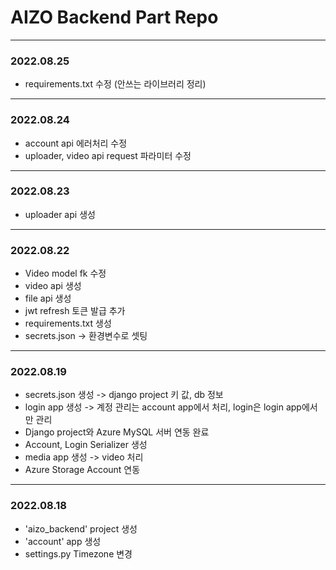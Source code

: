 # AIZO Backend Part Repo
---
### 2022.08.25
- requirements.txt 수정 (안쓰는 라이브러리 정리)
- ---

### 2022.08.24
- account api 에러처리 수정
- uploader, video api request 파라미터 수정
---

### 2022.08.23
- uploader api 생성
---

### 2022.08.22
- Video model fk 수정
- video api 생성
- file api 생성
- jwt refresh 토큰 발급 추가
- requirements.txt 생성
- secrets.json -> 환경변수로 셋팅
---

### 2022.08.19
- secrets.json 생성 -> django project 키 값, db 정보
- login app 생성 -> 계정 관리는 account app에서 처리, login은 login app에서만 관리
- Django project와 Azure MySQL 서버 연동 완료
- Account, Login Serializer 생성
- media app 생성 -> video 처리
- Azure Storage Account 연동
---

### 2022.08.18
- 'aizo_backend' project 생성
- 'account' app 생성
- settings.py Timezone 변경
